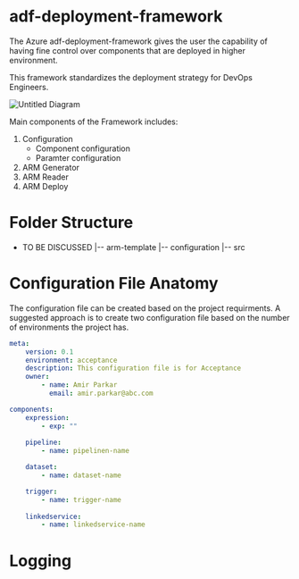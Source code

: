 # adf-deployment-framework

The Azure adf-deployment-framework gives the user the capability of having fine control over components that are deployed in higher environment.

This framework standardizes the deployment strategy for DevOps Engineers. 

![Untitled Diagram](https://user-images.githubusercontent.com/15861454/163061686-6cd6cae9-313f-46a7-b0a0-908e8a3bde2f.jpg)

Main components of the Framework includes:
1. Configuration
   - Component configuration 
   - Paramter configuration 
3. ARM Generator 
4. ARM Reader 
5. ARM Deploy 

# Folder Structure 

- TO BE DISCUSSED
|-- arm-template
|-- configuration
|-- src


# Configuration File Anatomy

The configuration file can be created based on the project requirments. A suggested approach is to create two configuration file based on the number of environments the project has.

``` yaml
meta:
    version: 0.1
    environment: acceptance
    description: This configuration file is for Acceptance
    owner: 
        - name: Amir Parkar
          email: amir.parkar@abc.com

components:
    expression:
        - exp: ""
    
    pipeline:
        - name: pipelinen-name

    dataset:
        - name: dataset-name

    trigger:
        - name: trigger-name
    
    linkedservice:
        - name: linkedservice-name
```

# Logging


